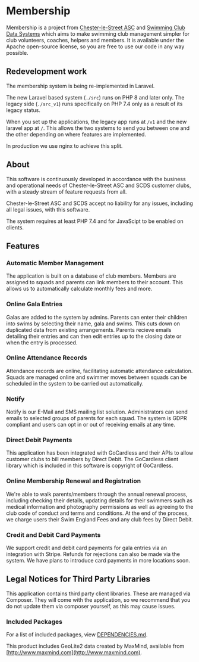 # Membership
Membership is a project from [Chester-le-Street ASC](https://www.chesterlestreetasc.co.uk/) and [Swimming Club Data Systems](https://www.myswimmingclub.uk/) which aims to make swimming club
management simpler for club volunteers, coaches, helpers and members. It is available under the Apache open-source license, so you are free to use our code in any way possible.

## Redevelopment work

The membership system is being re-implemented in Laravel.

The new Laravel based system (`./src`) runs on PHP 8 and later only. The legacy side (`./src_v1`) runs specifically on PHP 7.4 only as a result of its legacy status.

When you set up the applications, the legacy app runs at `/v1` and the new laravel app at `/`. This allows the two systems to send you between one and the other depending on where features are implemented.

In production we use nginx to achieve this split.

## About

This software is continuously developed in accordance with the business and operational needs of Chester-le-Street ASC and SCDS customer clubs, with a steady stream of feature requests from all.

Chester-le-Street ASC and SCDS accept no liability for any issues, including all legal issues, with this software.

The system requires at least PHP 7.4 and for JavaScipt to be enabled on clients.

## Features
### Automatic Member Management
The application is built on a database of club members. Members are assigned to squads and parents can link members to their account. This allows us to automatically calculate monthly fees and more.

### Online Gala Entries
Galas are added to the system by admins. Parents can enter their children into swims by selecting their name, gala and swims. This cuts down on duplicated data from existing arrangements. Parents recieve emails detailing their entries and can then edit entries up to the closing date or when the entry is processed.

### Online Attendance Records
Attendance records are online, facilitating automatic attendance calculation. Squads are managed online and swimmer moves between squads can be scheduled in the system to be carried out automatically.

### Notify
Notify is our E-Mail and SMS mailing list solution. Administrators can send emails to selected groups of parents for each squad. The system is GDPR compliant and users can opt in or out of receiving emails at any time.

### Direct Debit Payments
This application has been integrated with GoCardless and their APIs to allow customer clubs to bill members by Direct Debit. The GoCardless client library which is included in this software is copyright of GoCardless.

### Online Membership Renewal and Registration
We're able to walk parents/members through the annual renewal process, including checking their details, updating details for their swimmers such as medical information and photography permissions as well as agreeing to the club code of conduct and terms and conditions. At the end of the process, we charge users
their Swim England Fees and any club fees by Direct Debit.

### Credit and Debit Card Payments
We support credit and debit card payments for gala entries via an integration with Stripe. Refunds for rejections can also be made via the system. We have plans to introduce card payments in more locations soon.

## Legal Notices for Third Party Libraries

This application contains third party client libraries. These are managed via Composer. They will come with the application, so we recommend that you do not update them via composer yourself, as this may cause issues.

### Included Packages

For a list of included packages, view [DEPENDENCIES.md](./DEPENDENCIES.md).

This product includes GeoLite2 data created by MaxMind, available from [http://www.maxmind.com](http://www.maxmind.com).

